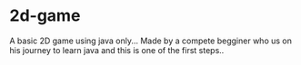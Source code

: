 # 2d-game
A basic 2D game using java only...
Made by a compete begginer who us on his journey to learn java and this is one of the first steps..
